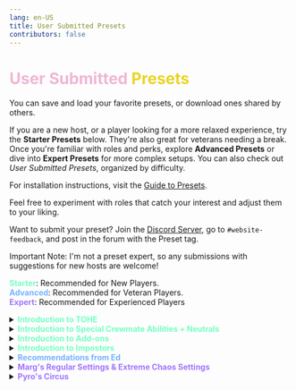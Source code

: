 ```yaml
---
lang: en-US
title: User Submitted Presets
contributors: false
---
```


# <font color=#f0b6d5>User Submitted <font color=#ebd326>Presets</font></font>

You can save and load your favorite presets, or download ones shared by others.

If you are a new host, or a player looking for a more relaxed experience, try the <b>Starter Presets</b> below. They're also great for veterans needing a break. Once you're familiar with roles and perks, explore <b>Advanced Presets</b> or dive into <b>Expert Presets</b> for more complex setups. You can also check out <i>User Submitted Presets</i>, organized by difficulty.

For installation instructions, visit the [Guide to Presets](/guides/Presets.html).

Feel free to experiment with roles that catch your interest and adjust them to your liking.

Want to submit your preset? Join the [Discord Server](https://discord.gg/ten), go to `#website-feedback`, and post in the forum with the Preset tag.

Important Note: I'm not a preset expert, so any submissions with suggestions for new hosts are welcome!

<b><font color=#75ffc3>Starter</font></b>: Recommended for New Players.<br>
<b><font color=#75b2ff>Advanced</font></b>: Recommended for Veteran Players.<br>
<b><font color=#a175ff>Expert</font></b>: Recommended for Experienced Players

<details>
<summary><b><font color=75ffc3>Introduction to TOHE</font></b></summary>

<a href="../.vuepress/public/presets/StarterIntroTOHE.json" download>Download this Preset</a><br
Important Notes: This Preset is as simple as they come, well, besides just being default Impostors & Crewmates, but it is to get you familiar with the very base Mechanics.

> Provided by: NotPyro404
</details>
<details>
<summary><b><font color=75ffc3>Introduction to Special Crewmate Abilities + Neutrals</font></b></summary>

<a href="../.vuepress/public/presets/StarterIntroNeut.json" download>Download this Preset</a><br>
Important Notes: This Preset is the same as Vanilla, but instead to introduce you to Special Crewmate Abilities, & Neutrals. Roles Enabled below:<br>
Sheriff, Mechanic, Jester, & Serial Killer.

> Provided by: NotPyro404
</details>
<details>
<summary><b><font color=75ffc3>Introduction to Add-ons</font></b></summary>

<a href="../.vuepress/public/presets/StarterIntroAddon.json" download>Download this Preset</a><br>
Important Notes: This Preset is to introduce you to a few Add-ons that spice gameplay. Nothing Speed related/complicated yet.

> Provided by: NotPyro404
</details>
<details>
<summary><b><font color=75ffc3>Introduction to Impostors</font></b></summary>

<a href="../.vuepress/public/presets/StarterIntroImp.json" download>Download this Preset</a><br>
Important Notes: This Preset is to get you into a few Impostor Roles. These will only be ones with basic abilities, nothing crazy.

> Provided by: NotPyro404
</details>
<details>
<summary><b><font color=75b2ff>Recommendations from Ed</font></b></summary>

<a href="../.vuepress/public/presets/AdvancedEd.json" download>Download this Preset</a><br>
Important Notes: This Preset is what Ed (holmes3) uses in their lobbies and recommends to familiar hosts.

> Provided by: Ed
</details>
<details>
<summary><b><font color=a175ff>Marg's Regular Settings & Extreme Chaos Settings</font></b></summary>

<a href="../.vuepress/public/presets/CustomMargsPreset.json" download>Download this Preset</a><br>
Important Notes: Preset 1 is Marg's Regular Settings. Preset 2 is Marg's Extreme Chaos Settings.
Version: 2.0.0 Alpha 20

> Submitted by: Marg
</details>
<details>
<summary><b><font color=a175ff>Pyro's Circus</font></b></summary>

<a href="../.vuepress/public/presets/CustomPyrosPreset.json" download>Download this Preset</a><br>
Important Notes: Preset 1 is Pyro's Circus. This has every role enabled (Besides a few, which were either better as their addon versions, or just weren't wanted such as: Executioner, Most Vanilla Roles, so on.)
Version: 2.1.0 Alpha 3

> Submitted by: NotPyro404
</details>